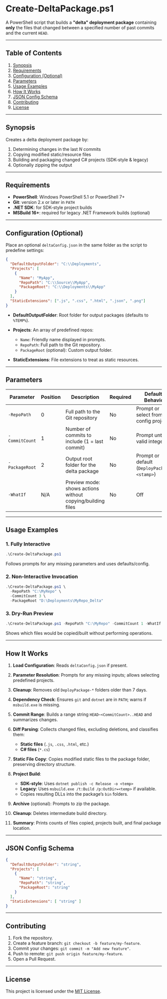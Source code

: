 # Create-DeltaPackage.ps1

A PowerShell script that builds a **"delta" deployment package** containing **only** the files that changed between a specified number of past commits and the current `HEAD`.

---

## Table of Contents

1. [Synopsis](#synopsis)
2. [Requirements](#requirements)
3. [Configuration (Optional)](#configuration-optional)
4. [Parameters](#parameters)
5. [Usage Examples](#usage-examples)
6. [How It Works](#how-it-works)
7. [JSON Config Schema](#json-config-schema)
8. [Contributing](#contributing)
9. [License](#license)

---

## Synopsis

Creates a delta deployment package by:

1. Determining changes in the last *N* commits
2. Copying modified static/resource files
3. Building and packaging changed C# projects (SDK-style & legacy)
4. Optionally zipping the output

---

## Requirements

* **PowerShell**: Windows PowerShell 5.1 or PowerShell 7+
* **Git**: version 2.x or later in `PATH`
* **.NET SDK**: for SDK-style project builds
* **MSBuild 16+**: required for legacy .NET Framework builds (optional)

---

## Configuration (Optional)

Place an optional `deltaConfig.json` in the same folder as the script to predefine settings:

```json
{
  "DefaultOutputFolder": "C:\\Deployments",
  "Projects": [
    {
      "Name": "MyApp",
      "RepoPath": "C:\\Source\\MyApp",
      "PackageRoot": "C:\\Deployments\\MyApp"
    }
  ],
  "StaticExtensions": [".js", ".css", ".html", ".json", ".png"]
}
```

* **DefaultOutputFolder**: Root folder for output packages (defaults to `%TEMP%`).
* **Projects**: An array of predefined repos:

  * `Name`: Friendly name displayed in prompts.
  * `RepoPath`: Full path to the Git repository.
  * `PackageRoot` (optional): Custom output folder.
* **StaticExtensions**: File extensions to treat as static resources.

---

## Parameters

| Parameter      | Position | Description                                                | Required | Default / Behavior                          |
| -------------- | -------- | ---------------------------------------------------------- | -------- | ------------------------------------------- |
| `-RepoPath`    | 0        | Full path to the Git repository                            | No       | Prompt or select from config projects       |
| `-CommitCount` | 1        | Number of commits to include (1 = last commit)             | No       | Prompt until valid integer ≥1               |
| `-PackageRoot` | 2        | Output root folder for the delta package                   | No       | Prompt or default (`DeployPackage-<stamp>`) |
| `-WhatIf`      | N/A      | Preview mode: shows actions without copying/building files | No       | Off                                         |

---

## Usage Examples

### 1. Fully Interactive

```powershell
.\Create-DeltaPackage.ps1
```

Follows prompts for any missing parameters and uses defaults/config.

### 2. Non-Interactive Invocation

```powershell
.\Create-DeltaPackage.ps1 \
  -RepoPath "C:\MyRepo" \
  -CommitCount 3 \
  -PackageRoot "D:\Deployments\MyRepo_Delta"
```

### 3. Dry-Run Preview

```powershell
.\Create-DeltaPackage.ps1 -RepoPath "C:\MyRepo" -CommitCount 1 -WhatIf
```

Shows which files would be copied/built without performing operations.

---

## How It Works

1. **Load Configuration**: Reads `deltaConfig.json` if present.
2. **Parameter Resolution**: Prompts for any missing inputs; allows selecting predefined projects.
3. **Cleanup**: Removes old `DeployPackage-*` folders older than 7 days.
4. **Dependency Check**: Ensures `git` and `dotnet` are in `PATH`; warns if `msbuild.exe` is missing.
5. **Commit Range**: Builds a range string `HEAD~<CommitCount>..HEAD` and summarizes changes.
6. **Diff Parsing**: Collects changed files, excluding deletions, and classifies them:

   * **Static files** (`.js`, `.css`, `.html`, etc.)
   * **C# files** (`*.cs`)
7. **Static File Copy**: Copies modified static files to the package folder, preserving directory structure.
8. **Project Build**:

   * **SDK-style**: Uses `dotnet publish -c Release -o <temp>`
   * **Legacy**: Uses `msbuild.exe /t:Build /p:OutDir=<temp>` if available.
   * Copies resulting DLLs into the package’s `bin` folders.
9. **Archive** (optional): Prompts to zip the package.
10. **Cleanup**: Deletes intermediate build directory.
11. **Summary**: Prints counts of files copied, projects built, and final package location.

---

## JSON Config Schema

```json
{
  "DefaultOutputFolder": "string",
  "Projects": [
    {
      "Name": "string",
      "RepoPath": "string",
      "PackageRoot": "string"
    }
  ],
  "StaticExtensions": [ "string" ]
}
```

---

## Contributing

1. Fork the repository.
2. Create a feature branch: `git checkout -b feature/my-feature`.
3. Commit your changes: `git commit -m "Add new feature"`.
4. Push to remote: `git push origin feature/my-feature`.
5. Open a Pull Request.

---

## License

This project is licensed under the [MIT License](LICENSE).
